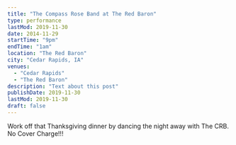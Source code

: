 ```yaml
---
title: "The Compass Rose Band at The Red Baron"
type: performance
lastMod: 2019-11-30
date: 2014-11-29
startTime: "9pm"
endTime: "1am"
location: "The Red Baron"
city: "Cedar Rapids, IA"
venues:
  - "Cedar Rapids"
  - "The Red Baron"
description: "Text about this post"
publishDate: 2019-11-30
lastMod: 2019-11-30
draft: false
---
```


Work off that Thanksgiving dinner by dancing the night away with The CRB.  No Cover Charge!!!
